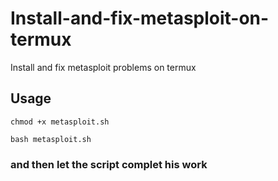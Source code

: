 # Install-and-fix-metasploit-on-termux
Install and fix metasploit problems on termux

## Usage
```
chmod +x metasploit.sh
```
```
bash metasploit.sh
```
### and then let the script complet his work
